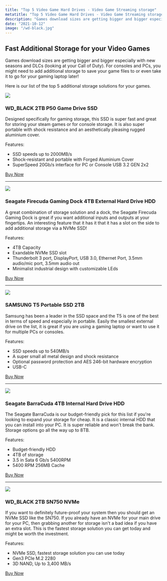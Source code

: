 ```yaml
---
title: "Top 5 Video Game Hard Drives - Video Game Streaming storage"
metatitle: "Top 5 Video Game Hard Drives - Video Game Streaming storage"
description: "Games download sizes are getting bigger and bigger especially with new seasons and DLCs. Here is our list of the best additional storage solutions for your games. "
date: "2021-10-12"
image: "/wd-black.jpg"
---
```


## Fast Additional Storage for your Video Games

Games download sizes are getting bigger and bigger especially with new seasons and DLCs (looking at your Call of Duty). For consoles and PCs, you might need to add additional storage to save your game files to or even take it to go for your gaming laptop later!

Here is our list of the top 5 additional storage solutions for your games.


<a href="https://www.amazon.com/dp/B07YFG9PG2?_encoding=UTF8&th=1&linkCode=li3&tag=tryorthokey06-20&linkId=fe6ee94ac0f9c7d0172572f57fcfd34d&language=en_US&ref_=as_li_ss_il" target="_blank"><img border="0" src="//ws-na.amazon-adsystem.com/widgets/q?_encoding=UTF8&ASIN=B07YFG9PG2&Format=_SL250_&ID=AsinImage&MarketPlace=US&ServiceVersion=20070822&WS=1&tag=tryorthokey06-20&language=en_US" ></a><img src="https://ir-na.amazon-adsystem.com/e/ir?t=tryorthokey06-20&language=en_US&l=li3&o=1&a=B07YFG9PG2" width="1" height="1" border="0" alt="" style="border:none !important; margin:0px !important;" />

### WD_BLACK 2TB P50 Game Drive SSD

Designed specifically for gaming storage, this SSD is super fast and great for storing your steam games or for console storage.  It is also super portable with shock resistance and an aesthetically pleasing rugged aluminium cover. 

Features:
- SSD speeds up to 2000MB/s
- Shock-resistant and portable with Forged Aluminium Cover
- SuperSpeed 20Gb/s interface for PC or Console USB 3.2 GEN 2x2

<a class="btn btn-primary mt-2" href="https://amzn.to/3lAIL9z">Buy Now</a>

- - -

<a href="https://www.amazon.com/Seagate-Firecuda-Gaming-External-Drive/dp/B07YH4GQXJ?dchild=1&keywords=seagate+gaming+hard+drive&qid=1634067452&refinements=p_85%3A2470955011&rnid=2470954011&rps=1&sr=8-10&linkCode=li3&tag=tryorthokey06-20&linkId=53f6f1a0f79f012174a94f9eb087e3e0&language=en_US&ref_=as_li_ss_il" target="_blank"><img border="0" src="//ws-na.amazon-adsystem.com/widgets/q?_encoding=UTF8&ASIN=B07YH4GQXJ&Format=_SL250_&ID=AsinImage&MarketPlace=US&ServiceVersion=20070822&WS=1&tag=tryorthokey06-20&language=en_US" ></a><img src="https://ir-na.amazon-adsystem.com/e/ir?t=tryorthokey06-20&language=en_US&l=li3&o=1&a=B07YH4GQXJ" width="1" height="1" border="0" alt="" style="border:none !important; margin:0px !important;" />

### Seagate Firecuda Gaming Dock 4TB External Hard Drive HDD

A great combination of storage solution and a dock, the Seagate Firecuda Gaming Dock is great if you want additional inputs and outputs at your fingertips. An interesting feature that it has it that it has a slot on the side to add additional storage via a NVMe SSD!

Features:
- 4TB Capacity
- Exandable NVMe SSD slot
- Thunderbolt 3 port, DisplayPort, USB 3.0, Ethernet Port, 3.5mm audio/mic port, 3.5mm audio out
- Minimalist industrial design with customizable LEds

<a class="btn btn-primary mt-2" href="https://amzn.to/3AACnTW">Buy Now</a>

- - -

<a href="https://www.amazon.com/Samsung-T5-Portable-SSD-MU-PA1T0B/dp/B073H4GPLQ?dchild=1&keywords=samsung%2Bgame%2Bstorage&qid=1634067795&sr=8-3&th=1&linkCode=li3&tag=tryorthokey06-20&linkId=d555425de0230b5565543495d9d4ec2c&language=en_US&ref_=as_li_ss_il" target="_blank"><img border="0" src="//ws-na.amazon-adsystem.com/widgets/q?_encoding=UTF8&ASIN=B073H4GPLQ&Format=_SL250_&ID=AsinImage&MarketPlace=US&ServiceVersion=20070822&WS=1&tag=tryorthokey06-20&language=en_US" ></a><img src="https://ir-na.amazon-adsystem.com/e/ir?t=tryorthokey06-20&language=en_US&l=li3&o=1&a=B073H4GPLQ" width="1" height="1" border="0" alt="" style="border:none !important; margin:0px !important;" />

### SAMSUNG T5 Portable SSD 2TB

Samsung has been a leader in the SSD space and the T5 is one of the best in terms of speed and especially in portable. Easily the smallest external drive on the list, it is great if you are using a gaming laptop or want to use it for multiple PCs or consoles.

Features:
- SSD speeds up to 540MB/s
- A super small all metal design and shock resistance
- Optional password protection and AES 246-bit hardware encryption
- USB-C 

<a class="btn btn-primary mt-2" href="https://amzn.to/3lAIL9z">Buy Now</a>

- - -

<a href="https://www.amazon.com/Seagate-BarraCuda-Internal-Drive-3-5-Inch/dp/B07D9C7SQH?dchild=1&keywords=gaming+hard+drive&qid=1634068086&sr=8-4&linkCode=li3&tag=tryorthokey06-20&linkId=cc983a44ea7901ac041d63bcd10e242d&language=en_US&ref_=as_li_ss_il" target="_blank"><img border="0" src="//ws-na.amazon-adsystem.com/widgets/q?_encoding=UTF8&ASIN=B07D9C7SQH&Format=_SL250_&ID=AsinImage&MarketPlace=US&ServiceVersion=20070822&WS=1&tag=tryorthokey06-20&language=en_US" ></a><img src="https://ir-na.amazon-adsystem.com/e/ir?t=tryorthokey06-20&language=en_US&l=li3&o=1&a=B07D9C7SQH" width="1" height="1" border="0" alt="" style="border:none !important; margin:0px !important;" />

### Seagate BarraCuda 4TB Internal Hard Drive HDD

The Seagate BarraCuda is our budget-friendly pick for this list if you're looking to expand your storage for cheap.  It is a classic internal HDD that you can install into your PC.  It is super reliable and won't break the bank.  Storage options go all the way up to 8TB.

Features:
- Budget-friendly HDD
- 4TB of storage
- 3.5 in Sata 6 Gb/s 5400RPM
- 5400 RPM 256MB Cache

<a class="btn btn-primary mt-2" href="https://amzn.to/3n4DcQr">Buy Now</a>

- - -
<a href="https://www.amazon.com/BLACK-SN750-500GB-Internal-Gaming/dp/B07M9VXSXG?cv_ct_cx=wd_black%2Bnvme&dchild=1&keywords=wd_black%2Bnvme&pd_rd_i=B07MH2P5ZD&pd_rd_r=92d3cde1-9b00-4ff1-9db3-f5f8e81f2705&pd_rd_w=1M3KU&pd_rd_wg=3LGDB&pf_rd_p=60f680d5-2ef4-438b-a860-68ff8dd70684&pf_rd_r=J42DKCAB8PMQF7GHJ70J&qid=1634068495&sr=1-1-2a7ba1aa-1291-4447-a5e4-5bbe384024ef&th=1&linkCode=li3&tag=tryorthokey06-20&linkId=27dad42a32badfaf57c63485fa180e24&language=en_US&ref_=as_li_ss_il" target="_blank"><img border="0" src="//ws-na.amazon-adsystem.com/widgets/q?_encoding=UTF8&ASIN=B07M9VXSXG&Format=_SL250_&ID=AsinImage&MarketPlace=US&ServiceVersion=20070822&WS=1&tag=tryorthokey06-20&language=en_US" ></a><img src="https://ir-na.amazon-adsystem.com/e/ir?t=tryorthokey06-20&language=en_US&l=li3&o=1&a=B07M9VXSXG" width="1" height="1" border="0" alt="" style="border:none !important; margin:0px !important;" />

### WD_BLACK 2TB SN750 NVMe

If you want to definitely future-proof your system then you should get an NVMe SSD like the SN750. If you already have an NVMe for your main drive for your PC, then grabbing another for storage isn't a bad idea if you have an extra slot.  This is the fastest storage solution you can get today and might be worth the investment.

Features:
- NVMe SSD, fastest storage solution you can use today
- Gen3 PCIe M.2 2280 
- 3D NAND, Up to 3,400 MB/s

<a class="btn btn-primary mt-2" href="https://amzn.to/3iXDSWt">Buy Now</a>